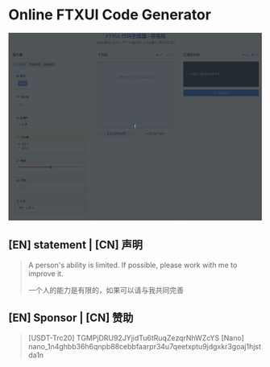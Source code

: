 # Online FTXUI Code Generator

![Code Generator Demo](/assets/demo.gif "Code Generator Demo")

## [EN] statement | [CN] 声明
> A person's ability is limited. If possible, please work with me to improve it.
>
> 一个人的能力是有限的，如果可以请与我共同完善

## [EN] Sponsor | [CN] 赞助

> [USDT-Trc20] TGMPjDRU92JYjidTu6tRuqZezqrNhWZcYS
> [Nano] nano_1n4ghbb36h6qnpb88cebbfaarpr34u7qeetxptu9jdgxkr3goaj1hjstda1n
